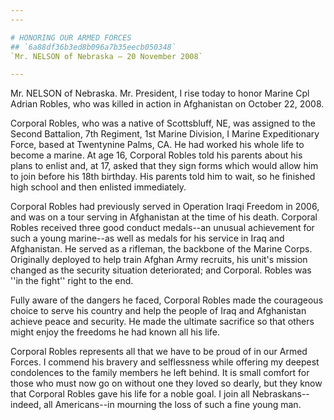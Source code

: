 ```yaml
---
---

# HONORING OUR ARMED FORCES
## `6a88df36b3ed8b096a7b35eecb050348`
`Mr. NELSON of Nebraska — 20 November 2008`

---
```



Mr. NELSON of Nebraska. Mr. President, I rise today to honor Marine 
Cpl Adrian Robles, who was killed in action in Afghanistan on October 
22, 2008.

Corporal Robles, who was a native of Scottsbluff, NE, was assigned to 
the Second Battalion, 7th Regiment, 1st Marine Division, I Marine 
Expeditionary Force, based at Twentynine Palms, CA. He had worked his 
whole life to become a marine. At age 16, Corporal Robles told his 
parents about his plans to enlist and, at 17, asked that they sign 
forms which would allow him to join before his 18th birthday. His 
parents told him to wait, so he finished high school and then enlisted 
immediately.

Corporal Robles had previously served in Operation Iraqi Freedom in 
2006, and was on a tour serving in Afghanistan at the time of his 
death. Corporal Robles received three good conduct medals--an unusual 
achievement for such a young marine--as well as medals for his service 
in Iraq and Afghanistan. He served as a rifleman, the backbone of the 
Marine Corps. Originally deployed to help train Afghan Army recruits, 
his unit's mission changed as the security situation deteriorated; and 
Corporal. Robles was ''in the fight'' right to the end.

Fully aware of the dangers he faced, Corporal Robles made the 
courageous choice to serve his country and help the people of Iraq and 
Afghanistan achieve peace and security. He made the ultimate sacrifice 
so that others might enjoy the freedoms he had known all his life.

Corporal Robles represents all that we have to be proud of in our 
Armed Forces. I commend his bravery and selflessness while offering my 
deepest condolences to the family members he left behind. It is small 
comfort for those who must now go on without one they loved so dearly, 
but they know that Corporal Robles gave his life for a noble goal. I 
join all Nebraskans--indeed, all Americans--in mourning the loss of 
such a fine young man.

